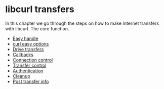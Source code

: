# libcurl transfers

In this chapter we go through the steps on how to make Internet transfers with
libcurl. The core function.

  * [Easy handle](easyhandle.md)
  * [curl easy options](options/)
  * [Drive transfers](drive/)
  * [Callbacks](callbacks/)
  * [Connection control](conn/)
  * [Transfer control](control/)
  * [Authentication](auth.md)
  * [Cleanup](cleanup.md)
  * [Post transfer info](getinfo.md)

